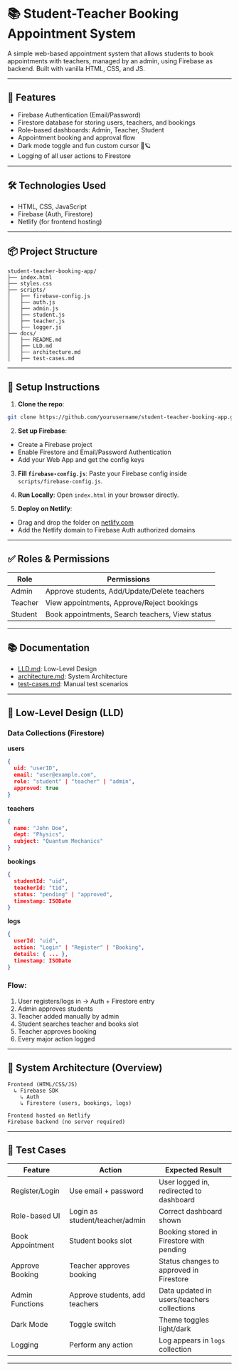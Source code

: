 # 📚 Student-Teacher Booking Appointment System

A simple web-based appointment system that allows students to book appointments with teachers, managed by an admin, using Firebase as backend. Built with vanilla HTML, CSS, and JS.

---

## 🚀 Features
- Firebase Authentication (Email/Password)
- Firestore database for storing users, teachers, and bookings
- Role-based dashboards: Admin, Teacher, Student
- Appointment booking and approval flow
- Dark mode toggle and fun custom cursor 🌙🪐
- Logging of all user actions to Firestore

---

## 🛠 Technologies Used
- HTML, CSS, JavaScript
- Firebase (Auth, Firestore)
- Netlify (for frontend hosting)

---

## 📦 Project Structure
```
student-teacher-booking-app/
├── index.html
├── styles.css
├── scripts/
│   ├── firebase-config.js
│   ├── auth.js
│   ├── admin.js
│   ├── student.js
│   ├── teacher.js
│   ├── logger.js
├── docs/
│   ├── README.md
│   ├── LLD.md
│   ├── architecture.md
│   ├── test-cases.md
```

---

## 🔧 Setup Instructions

1. **Clone the repo**:
```bash
git clone https://github.com/yourusername/student-teacher-booking-app.git
```

2. **Set up Firebase**:
- Create a Firebase project
- Enable Firestore and Email/Password Authentication
- Add your Web App and get the config keys

3. **Fill `firebase-config.js`**:
Paste your Firebase config inside `scripts/firebase-config.js`.

4. **Run Locally**:
Open `index.html` in your browser directly.

5. **Deploy on Netlify**:
- Drag and drop the folder on [netlify.com](https://netlify.com)
- Add the Netlify domain to Firebase Auth authorized domains

---

## ✅ Roles & Permissions
| Role     | Permissions |
|----------|-------------|
| Admin    | Approve students, Add/Update/Delete teachers |
| Teacher  | View appointments, Approve/Reject bookings |
| Student  | Book appointments, Search teachers, View status |

---

## 📚 Documentation
- [LLD.md](docs/LLD.md): Low-Level Design
- [architecture.md](docs/architecture.md): System Architecture
- [test-cases.md](docs/test-cases.md): Manual test scenarios

---

## 🧠 Low-Level Design (LLD)

### Data Collections (Firestore)

**users**
```json
{
  uid: "userID",
  email: "user@example.com",
  role: "student" | "teacher" | "admin",
  approved: true
}
```

**teachers**
```json
{
  name: "John Doe",
  dept: "Physics",
  subject: "Quantum Mechanics"
}
```

**bookings**
```json
{
  studentId: "uid",
  teacherId: "tid",
  status: "pending" | "approved",
  timestamp: ISODate
}
```

**logs**
```json
{
  userId: "uid",
  action: "Login" | "Register" | "Booking",
  details: { ... },
  timestamp: ISODate
}
```

### Flow:
1. User registers/logs in → Auth + Firestore entry
2. Admin approves students
3. Teacher added manually by admin
4. Student searches teacher and books slot
5. Teacher approves booking
6. Every major action logged

---

## 🧱 System Architecture (Overview)
```
Frontend (HTML/CSS/JS)
  ↳ Firebase SDK
    ↳ Auth
    ↳ Firestore (users, bookings, logs)

Frontend hosted on Netlify
Firebase backend (no server required)
```

---

## 🧪 Test Cases
| Feature           | Action                           | Expected Result                            |
|------------------|----------------------------------|--------------------------------------------|
| Register/Login    | Use email + password             | User logged in, redirected to dashboard    |
| Role-based UI     | Login as student/teacher/admin   | Correct dashboard shown                    |
| Book Appointment  | Student books slot               | Booking stored in Firestore with pending   |
| Approve Booking   | Teacher approves booking         | Status changes to approved in Firestore    |
| Admin Functions   | Approve students, add teachers   | Data updated in users/teachers collections |
| Dark Mode         | Toggle switch                    | Theme toggles light/dark                   |
| Logging           | Perform any action               | Log appears in `logs` collection           |

---


